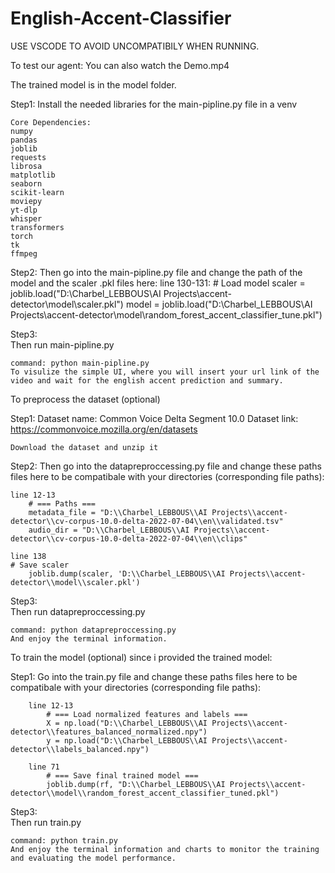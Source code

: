 # English-Accent-Classifier

USE VSCODE TO AVOID UNCOMPATIBILY WHEN RUNNING.

To test our agent: You can also watch the Demo.mp4

The trained model is in the model folder.

Step1:
    Install the needed libraries for the main-pipline.py file in a venv
    
    Core Dependencies:
    numpy
    pandas
    joblib
    requests
    librosa
    matplotlib
    seaborn
    scikit-learn
    moviepy
    yt-dlp
    whisper
    transformers
    torch
    tk
    ffmpeg       

Step2:
    Then go into the main-pipline.py file and change the path of the model and the scaler .pkl files here:
    line 130-131:
        # Load model
            scaler = joblib.load("D:\\Charbel_LEBBOUS\\AI Projects\\accent-detector\\model\\scaler.pkl")
            model = joblib.load("D:\\Charbel_LEBBOUS\\AI Projects\\accent-detector\\model\\random_forest_accent_classifier_tune.pkl")

Step3:            
    Then run main-pipline.py

    command: python main-pipline.py 
    To visulize the simple UI, where you will insert your url link of the video and wait for the english accent prediction and summary.


To preprocess the dataset (optional)

Step1:
    Dataset name: Common Voice Delta Segment 10.0
    Dataset link: https://commonvoice.mozilla.org/en/datasets

    Download the dataset and unzip it

Step2:
    Then go into the datapreproccessing.py file and change these paths files here to be compatibale with your directories (corresponding file paths):

    line 12-13
        # === Paths ===
        metadata_file = "D:\\Charbel_LEBBOUS\\AI Projects\\accent-detector\\cv-corpus-10.0-delta-2022-07-04\\en\\validated.tsv"
        audio_dir = "D:\\Charbel_LEBBOUS\\AI Projects\\accent-detector\\cv-corpus-10.0-delta-2022-07-04\\en\\clips"

    line 138
    # Save scaler
        joblib.dump(scaler, 'D:\\Charbel_LEBBOUS\\AI Projects\\accent-detector\\model\\scaler.pkl')

Step3:            
    Then run datapreproccessing.py

    command: python datapreproccessing.py 
    And enjoy the terminal information.

To train the model (optional) since i provided the trained model:

Step1:
    Go into the train.py file and change these paths files here to be compatibale with your directories (corresponding file paths):

        line 12-13
            # === Load normalized features and labels ===
            X = np.load("D:\\Charbel_LEBBOUS\\AI Projects\\accent-detector\\features_balanced_normalized.npy")
            y = np.load("D:\\Charbel_LEBBOUS\\AI Projects\\accent-detector\\labels_balanced.npy")

        line 71
            # === Save final trained model ===
            joblib.dump(rf, "D:\\Charbel_LEBBOUS\\AI Projects\\accent-detector\\model\\random_forest_accent_classifier_tuned.pkl")

Step3:            
    Then run train.py

    command: python train.py 
    And enjoy the terminal information and charts to monitor the training and evaluating the model performance.
